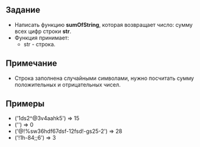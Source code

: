 ## Задание
- Написать функцию <b>sumOfString</b>, которая возвращает число: сумму всех цифр строки <b>str</b>.
- Функция принимает:
  - str - строка.

## Примечание
- Строка заполнена случайными символами, нужно посчитать сумму положительных и отрицательных чисел.

## Примеры
- ('1ds2^@3v4aahk5') => 15
- ('') => 0
- ('@!%sw36hdf67dsf-12fsd!-gs25-2') => 28
- ('!1h-84;;6') => 3